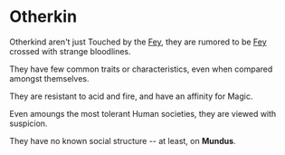 # Otherkin

Otherkind aren't just Touched by the [Fey](fey.md), they are rumored to be [Fey](fey.md) crossed with strange bloodlines.

They have few common traits or characteristics, even when compared amongst themselves.

They are resistant to acid and fire, and have an affinity for Magic.

Even amoungs the most tolerant Human societies, they are viewed with suspicion.

They have no known social structure -- at least, on **Mundus**.